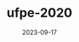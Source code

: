 ---
layout: note-image
parent: ..
title: ufpe-2020
date: 2023-09-17
metatitle: Imagem UFPE (2020)
categories: imagem, ufpe
description: UFPE (2020)
cover-image: https://www.historiadorecife.com/images/cover.jpg
---